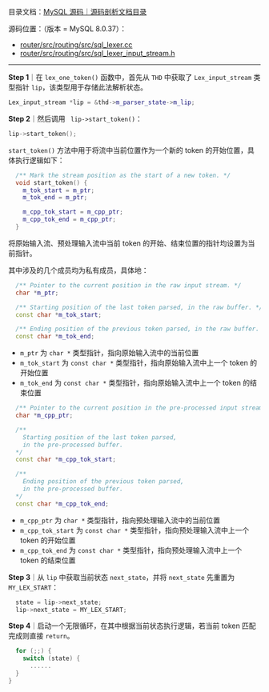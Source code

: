 目录文档：[MySQL 源码｜源码剖析文档目录](https://zhuanlan.zhihu.com/p/714761054)

源码位置：（版本 = MySQL 8.0.37）：

- [router/src/routing/src/sql_lexer.cc](https://github.com/mysql/mysql-server/blob/trunk/router/src/routing/src/sql_lexer.cc)
- [router/src/routing/src/sql_lexer_input_stream.h](https://github.com/mysql/mysql-server/blob/trunk/router/src/routing/src/sql_lexer_input_stream.h)

---

**Step 1**｜在 `lex_one_token()` 函数中，首先从 `THD` 中获取了 `Lex_input_stream` 类型指针 `lip`，该类型用于存储此法解析状态。

```C++
Lex_input_stream *lip = &thd->m_parser_state->m_lip;
```

**Step 2**｜然后调用 ` lip->start_token()`：

```C++
lip->start_token();
```

`start_token()` 方法中用于将流中当前位置作为一个新的 token 的开始位置，具体执行逻辑如下：

```C++
  /** Mark the stream position as the start of a new token. */
  void start_token() {
    m_tok_start = m_ptr;
    m_tok_end = m_ptr;

    m_cpp_tok_start = m_cpp_ptr;
    m_cpp_tok_end = m_cpp_ptr;
  }
```

将原始输入流、预处理输入流中当前 token 的开始、结束位置的指针均设置为当前指针。

其中涉及的几个成员均为私有成员，具体地：

```C++
  /** Pointer to the current position in the raw input stream. */
  char *m_ptr;

  /** Starting position of the last token parsed, in the raw buffer. */
  const char *m_tok_start;

  /** Ending position of the previous token parsed, in the raw buffer. */
  const char *m_tok_end;
```

- `m_ptr` 为 `char *` 类型指针，指向原始输入流中的当前位置
- `m_tok_start` 为 `const char *` 类型指针，指向原始输入流中上一个 token 的开始位置
- `m_tok_end` 为 `const char *` 类型指针，指向原始输入流中上一个 token 的结束位置

```C++
  /** Pointer to the current position in the pre-processed input stream. */
  char *m_cpp_ptr;

  /**
    Starting position of the last token parsed,
    in the pre-processed buffer.
  */
  const char *m_cpp_tok_start;

  /**
    Ending position of the previous token parsed,
    in the pre-processed buffer.
  */
  const char *m_cpp_tok_end;
```

- `m_cpp_ptr` 为 `char *` 类型指针，指向预处理输入流中的当前位置
- `m_cpp_tok_start` 为 `const char *` 类型指针，指向预处理输入流中上一个 token 的开始位置
- `m_cpp_tok_end` 为 `const char *` 类型指针，指向预处理输入流中上一个 token 的结束位置

**Step 3**｜从 `lip` 中获取当前状态 `next_state`，并将 `next_state` 先重置为 `MY_LEX_START`：

```C++
  state = lip->next_state;
  lip->next_state = MY_LEX_START;
```

**Step 4**｜启动一个无限循环，在其中根据当前状态执行逻辑，若当前 token 匹配完成则直接 `return`。

```C++
  for (;;) {
    switch (state) {
      ......
  }
}
```











